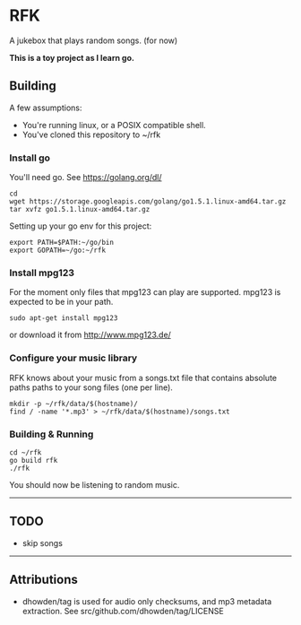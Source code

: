 # RFK

A jukebox that plays random songs. (for now)

**This is a toy project as I learn go.**

## Building

A few assumptions:

* You're running linux, or a POSIX compatible shell.
* You've cloned this repository to ~/rfk


### Install go
You'll need go. See https://golang.org/dl/

    cd
    wget https://storage.googleapis.com/golang/go1.5.1.linux-amd64.tar.gz    
    tar xvfz go1.5.1.linux-amd64.tar.gz

Setting up your go env for this project:

    export PATH=$PATH:~/go/bin
    export GOPATH=~/go:~/rfk

### Install mpg123

For the moment only files that mpg123 can play are supported. mpg123 is expected to be in your path.

    sudo apt-get install mpg123

or download it from http://www.mpg123.de/

### Configure your music library

RFK knows about your music from a songs.txt file that contains absolute paths paths to your song files (one per line).

    mkdir -p ~/rfk/data/$(hostname)/
    find / -name '*.mp3' > ~/rfk/data/$(hostname)/songs.txt

### Building & Running

    cd ~/rfk
    go build rfk
    ./rfk

You should now be listening to random music.

----

## TODO

* skip songs


----

## Attributions

* dhowden/tag is used for audio only checksums, and mp3 metadata extraction. See src/github.com/dhowden/tag/LICENSE
